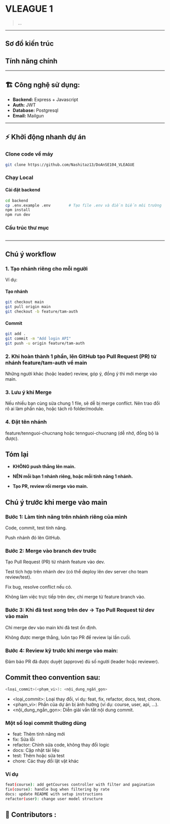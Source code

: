 # VLEAGUE 1

> ...

---

## Sơ đồ kiến trúc



## Tính năng chính



---

## 🏗️ Công nghệ sử dụng: 

- **Backend:** Express + Javascript
- **Auth:** JWT
- **Database:** Postgresql
- **Email:** Mailgun

---

## ⚡️ Khởi động nhanh dự án

### Clone code về máy

```bash
git clone https://github.com/Nashitaz13/DoAnSE104_VLEAGUE
```

### Chạy Local

#### Cài đặt backend

```bash
cd backend
cp .env.example .env        # Tạo file .env và điền biến môi trường
npm install
npm run dev
```

### Cấu trúc thư mục

```bash

```

---

## Chú ý workflow

### 1. Tạo nhánh riêng cho mỗi người

Ví dụ:

#### Tạo nhánh

```bash
git checkout main
git pull origin main
git checkout -b feature/tam-auth
```

#### Commit

```bash
git add .
git commit -m "Add login API"
git push -u origin feature/tam-auth
```

### 2. Khi hoàn thành 1 phần, lên GitHub tạo Pull Request (PR) từ nhánh feature/tam-auth về main

Những người khác (hoặc leader) review, góp ý, đồng ý thì mới merge vào main.

### 3. Lưu ý khi Merge

Nếu nhiều bạn cùng sửa chung 1 file, sẽ dễ bị merge conflict. Nên trao đổi rõ ai làm phần nào, hoặc tách rõ folder/module.

### 4. Đặt tên nhánh

feature/tennguoi-chucnang hoặc tennguoi-chucnang (dễ nhớ, đồng bộ là được).

## Tóm lại

- **KHÔNG push thẳng lên main.**

- **NÊN mỗi bạn 1 nhánh riêng, hoặc mỗi tính năng 1 nhánh.**

- **Tạo PR, review rồi merge vào main.**

## Chú ý trước khi merge vào main

### Bước 1: Làm tính năng trên nhánh riêng của mình

Code, commit, test tính năng.

Push nhánh đó lên GitHub.

### Bước 2: Merge vào branch dev trước

Tạo Pull Request (PR) từ nhánh feature vào dev.

Test tích hợp trên nhánh dev (có thể deploy lên dev server cho team review/test).

Fix bug, resolve conflict nếu có.

Không làm việc trực tiếp trên dev, chỉ merge từ feature branch vào.

### Bước 3: Khi đã test xong trên dev → Tạo Pull Request từ dev vào main

Chỉ merge dev vào main khi đã test ổn định.

Không được merge thẳng, luôn tạo PR để review lại lần cuối.

### Bước 4: Review kỹ trước khi merge vào main:

Đảm bảo PR đã được duyệt (approve) đủ số người (leader hoặc reviewer).

## Commit theo convention sau:

```bash
<loại_commit>(<phạm_vi>): <nội_dung_ngắn_gọn>
```

- <loại_commit>: Loại thay đổi, ví dụ: feat, fix, refactor, docs, test, chore.
- <phạm_vi>: Phần của dự án bị ảnh hưởng (ví dụ: course, user, api, ...).
- <nội_dung_ngắn_gọn>: Diễn giải vắn tắt nội dung commit.

### Một số loại commit thường dùng

- feat: Thêm tính năng mới
- fix: Sửa lỗi
- refactor: Chỉnh sửa code, không thay đổi logic
- docs: Cập nhật tài liệu
- test: Thêm hoặc sửa test
- chore: Các thay đổi lặt vặt khác

### Ví dụ

```bash
feat(course): add getCourses controller with filter and pagination
fix(course): handle bug when filtering by rate
docs: update README with setup instructions
refactor(user): change user model structure
```

## 👥 Contributors :


